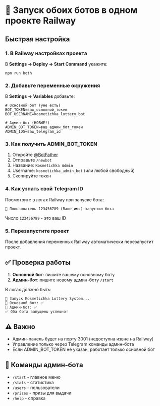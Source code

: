 # 🚂 Запуск обоих ботов в одном проекте Railway

## Быстрая настройка

### 1. В Railway настройках проекта

В **Settings → Deploy → Start Command** укажите:
```
npm run both
```

### 2. Добавьте переменные окружения

В **Settings → Variables** добавьте:

```env
# Основной бот (уже есть)
BOT_TOKEN=ваш_основной_токен
BOT_USERNAME=kosmetichka_lottery_bot

# Админ-бот (НОВЫЕ!)
ADMIN_BOT_TOKEN=ваш_админ_бот_токен
ADMIN_IDS=ваш_telegram_id
```

### 3. Как получить ADMIN_BOT_TOKEN

1. Откройте [@BotFather](https://t.me/BotFather)
2. Отправьте `/newbot`
3. Название: `Kosmetichka Admin`
4. Username: `kosmetichka_admin_bot` (или любой свободный)
5. Скопируйте токен

### 4. Как узнать свой Telegram ID

Посмотрите в логах Railway при запуске бота:
```
👤 Пользователь 123456789 (Ваше_имя) запустил бота
```
Число `123456789` - это ваш ID

### 5. Перезапустите проект

После добавления переменных Railway автоматически перезапустит проект.

## ✅ Проверка работы

1. **Основной бот**: пишите вашему основному боту
2. **Админ-бот**: пишите новому админ-боту `/start`

В логах должно быть:
```
🚀 Запуск Kosmetichka Lottery System...
🤖 Основной бот: ✅
👑 Админ-бот: ✅
✅ Оба бота запущены успешно!
```

## ⚠️ Важно

- Админ-панель будет на порту 3001 (недоступна извне на Railway)
- Управление только через Telegram команды админ-бота
- Если ADMIN_BOT_TOKEN не указан, работает только основной бот

## 🔧 Команды админ-бота

- `/start` - главное меню
- `/stats` - статистика
- `/users` - пользователи
- `/prizes` - призы для выдачи
- `/help` - справка